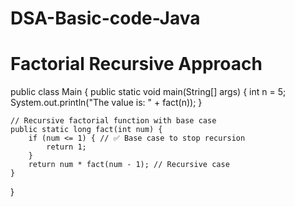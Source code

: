 # DSA-Basic-code-Java

# Factorial Recursive Approach 

public class Main {
    public static void main(String[] args) {
        int n = 5;
        System.out.println("The value is: " + fact(n));
    }

    // Recursive factorial function with base case
    public static long fact(int num) {
        if (num <= 1) { // ✅ Base case to stop recursion
            return 1;
        }
        return num * fact(num - 1); // Recursive case
    }
}



